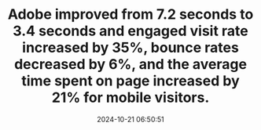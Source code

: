 ---
layout: post
title:  "Adobe improved from 7.2 seconds to 3.4 seconds and engaged visit rate increased by 35%, bounce rates decreased by 6%, and the average time spent on page increased by 21% for mobile visitors."
storySource: "https://business.adobe.com/blog/perspectives/a-quick-start-guide-to-web-performance"
date:   2024-10-21 06:50:51
permalink: "/{{ page.date | date: '%Y/%m/%d' }}/{{ page.fileSlug }}/"
tags:
 - bounce rate
 - engagement
 - "2023"
 - core web vitals
 - session duration
---